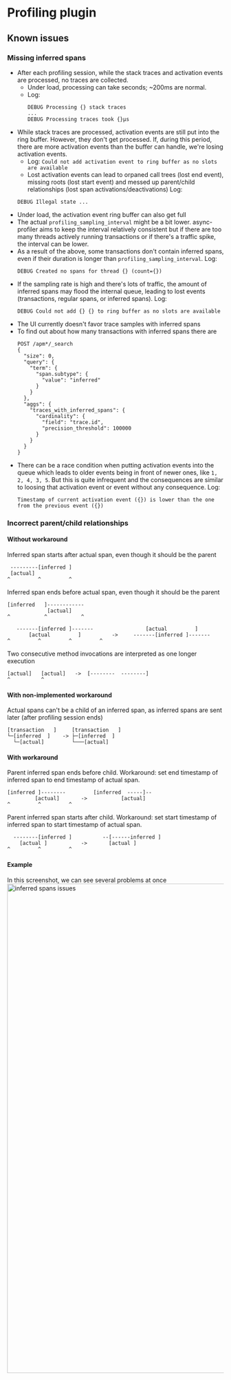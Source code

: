 # Profiling plugin

## Known issues

### Missing inferred spans

- After each profiling session, while the stack traces and activation events are processed, no traces are collected.
  - Under load, processing can take seconds; ~200ms are normal.
  - Log:
    ```
    DEBUG Processing {} stack traces
    ...
    DEBUG Processing traces took {}µs
    ```
- While stack traces are processed, activation events are still put into the ring buffer. However, they don't get processed. If, during this period, there are more activation events than the buffer can handle, we're losing activation events.
  - Log: `Could not add activation event to ring buffer as no slots are available`
  - Lost activation events can lead to orpaned call trees (lost end event), missing roots (lost start event) and messed up parent/child relationships (lost span activations/deactivations)
  Log:
  ```
  DEBUG Illegal state ...
  ```
- Under load, the activation event ring buffer can also get full
- The actual `profiling_sampling_interval` might be a bit lower. async-profiler aims to keep the interval relatively consistent but if there are too many threads actively running transactions or if there's a traffic spike, the interval can be lower.
- As a result of the above, some transactions don't contain inferred spans, even if their duration is longer than `profiling_sampling_interval`.
  Log:
  ```
  DEBUG Created no spans for thread {} (count={})
  ```
- If the sampling rate is high and there's lots of traffic, the amount of inferred spans may flood the internal queue, leading to lost events (transactions, regular spans, or inferred spans).
  Log:
  ```
  DEBUG Could not add {} {} to ring buffer as no slots are available
  ```
- The UI currently doesn't favor trace samples with inferred spans
- To find out about how many transactions with inferred spans there are
  ```
  POST /apm*/_search
  {
    "size": 0,
    "query": {
      "term": {
        "span.subtype": {
          "value": "inferred"
        }
      }
    },
    "aggs": {
      "traces_with_inferred_spans": {
        "cardinality": {
          "field": "trace.id",
          "precision_threshold": 100000
        }
      }
    }
  }
  ```
- There can be a race condition when putting activation events into the queue which leads to older events being in front of newer ones, like `1, 2, 4, 3, 5`. But this is quite infrequent and the consequences are similar to loosing that activation event or event without any consequence.
  Log:
  ```
  Timestamp of current activation event ({}) is lower than the one from the previous event ({})
  ```
### Incorrect parent/child relationships

#### Without workaround

Inferred span starts after actual span, even though it should be the parent
```
 ---------[inferred ]
 [actual]
^         ^         ^
```


Inferred span ends before actual span, even though it should be the parent
```
[inferred   ]------------
             [actual]
^           ^           ^
```

```
   -------[inferred ]-------                 [actual         ]      
       [actual         ]          ->     -------[inferred ]-------
^         ^         ^         ^
```

Two consecutive method invocations are interpreted as one longer execution
```
[actual]   [actual]   ->  [--------  --------]
^          ^              
```
#### With non-implemented workaround

Actual spans can't be a child of an inferred span, as inferred spans are sent later (after profiling session ends)
```
[transaction   ]     [transaction   ]  
└─[inferred  ]    -> ├─[inferred  ]    
  └─[actual]         └───[actual]      
```

#### With workaround

Parent inferred span ends before child. Workaround: set end timestamp of inferred span to end timestamp of actual span.
```
[inferred ]--------         [inferred  -----]--
         [actual]       ->           [actual]
^         ^         ^     
```

Parent inferred span starts after child. Workaround: set start timestamp of inferred span to start timestamp of actual span.
```
  --------[inferred ]          --[------inferred ]
    [actual ]           ->       [actual ]        
^         ^         ^
```

#### Example

In this screenshot, we can see several problems at once
<img width="1137" alt="inferred spans issues" src="https://user-images.githubusercontent.com/2163464/75677751-710bd880-5c8c-11ea-8bd9-1c6d5f3268d5.png">
